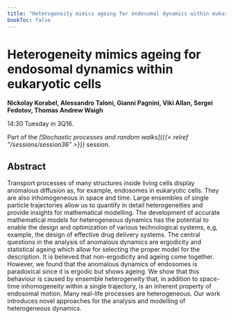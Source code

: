 ```yaml
---
title: "Heterogeneity mimics ageing for endosomal dynamics within eukaryotic cells"
bookToc: false
---
```


# Heterogeneity mimics ageing for endosomal dynamics within eukaryotic cells

**Nickolay Korabel, Alessandro Taloni, Gianni Pagnini, Viki Allan, Sergei Fedotov, Thomas Andrew Waigh**

14:30 Tuesday in 3Q16.

Part of the *[Stochastic processes and random walks]({{< relref "/sessions/session36" >}})* session.

## Abstract

Transport processes of many structures inside living cells display anomalous diffusion as, for example, endosomes in eukaryotic cells. They are also inhomogeneous in space and time. Large ensembles of single particle trajectories allow us to quantify in detail heterogeneities and provide insights for mathematical modelling. The development of accurate mathematical models for heterogeneous dynamics has the potential to enable the design and optimization of various technological systems, e,g, example, the design of effective drug delivery systems. The central questions in the analysis of anomalous dynamics are ergodicity and statistical ageing which allow for selecting the proper model for the description. It is believed that non-ergodicity and ageing come together. However, we found that the anomalous dynamics of endosomes is paradoxical since it is ergodic but shows ageing. We show that this behaviour is caused by ensemble heterogeneity that, in addition to space-time inhomogeneity within a single trajectory, is an inherent property of endosomal motion. Many real-life processes are heterogeneous. Our work introduces novel approaches for the analysis and modelling of heterogeneous dynamics. 


